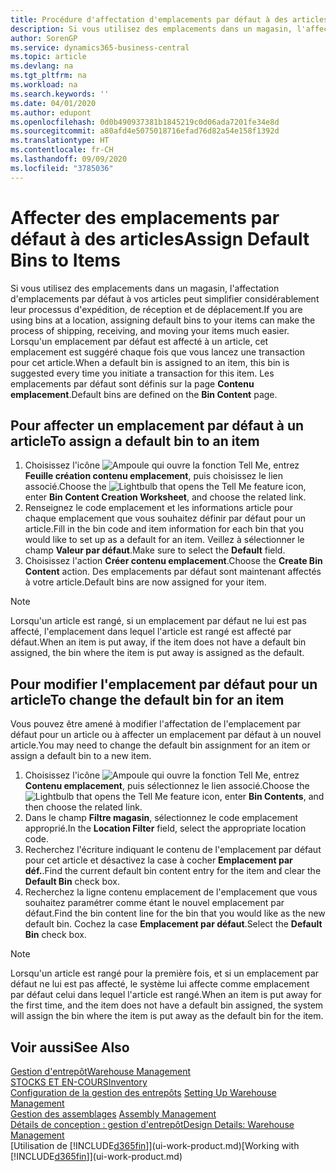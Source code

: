 ```yaml
---
title: Procédure d'affectation d'emplacements par défaut à des articles | Microsoft Docs
description: Si vous utilisez des emplacements dans un magasin, l'affectation d'emplacements par défaut à vos articles peut simplifier considérablement leur processus d'expédition, de réception et de déplacement. Lorsqu'un emplacement par défaut est affecté à un article, cet emplacement est suggéré chaque fois que vous lancez une transaction pour cet article.
author: SorenGP
ms.service: dynamics365-business-central
ms.topic: article
ms.devlang: na
ms.tgt_pltfrm: na
ms.workload: na
ms.search.keywords: ''
ms.date: 04/01/2020
ms.author: edupont
ms.openlocfilehash: 0d0b490937381b1845219c0d06ada7201fe34e8d
ms.sourcegitcommit: a80afd4e5075018716efad76d82a54e158f1392d
ms.translationtype: HT
ms.contentlocale: fr-CH
ms.lasthandoff: 09/09/2020
ms.locfileid: "3785036"
---
```

# <a name="assign-default-bins-to-items"></a><span data-ttu-id="3a9b0-104">Affecter des emplacements par défaut à des articles</span><span class="sxs-lookup"><span data-stu-id="3a9b0-104">Assign Default Bins to Items</span></span>
<span data-ttu-id="3a9b0-105">Si vous utilisez des emplacements dans un magasin, l'affectation d'emplacements par défaut à vos articles peut simplifier considérablement leur processus d'expédition, de réception et de déplacement.</span><span class="sxs-lookup"><span data-stu-id="3a9b0-105">If you are using bins at a location, assigning default bins to your items can make the process of shipping, receiving, and moving your items much easier.</span></span> <span data-ttu-id="3a9b0-106">Lorsqu'un emplacement par défaut est affecté à un article, cet emplacement est suggéré chaque fois que vous lancez une transaction pour cet article.</span><span class="sxs-lookup"><span data-stu-id="3a9b0-106">When a default bin is assigned to an item, this bin is suggested every time you initiate a transaction for this item.</span></span> <span data-ttu-id="3a9b0-107">Les emplacements par défaut sont définis sur la page **Contenu emplacement**.</span><span class="sxs-lookup"><span data-stu-id="3a9b0-107">Default bins are defined on the **Bin Content** page.</span></span>  

## <a name="to-assign-a-default-bin-to-an-item"></a><span data-ttu-id="3a9b0-108">Pour affecter un emplacement par défaut à un article</span><span class="sxs-lookup"><span data-stu-id="3a9b0-108">To assign a default bin to an item</span></span>
1.  <span data-ttu-id="3a9b0-109">Choisissez l'icône ![Ampoule qui ouvre la fonction Tell Me](media/ui-search/search_small.png "Dites-moi ce que vous voulez faire"), entrez **Feuille création contenu emplacement**, puis choisissez le lien associé.</span><span class="sxs-lookup"><span data-stu-id="3a9b0-109">Choose the ![Lightbulb that opens the Tell Me feature](media/ui-search/search_small.png "Tell me what you want to do") icon, enter **Bin Content Creation Worksheet**, and choose the related link.</span></span>  
2.  <span data-ttu-id="3a9b0-110">Renseignez le code emplacement et les informations article pour chaque emplacement que vous souhaitez définir par défaut pour un article.</span><span class="sxs-lookup"><span data-stu-id="3a9b0-110">Fill in the bin code and item information for each bin that you would like to set up as a default for an item.</span></span> <span data-ttu-id="3a9b0-111">Veillez à sélectionner le champ **Valeur par défaut**.</span><span class="sxs-lookup"><span data-stu-id="3a9b0-111">Make sure to select the **Default** field.</span></span>  
3.  <span data-ttu-id="3a9b0-112">Choisissez l'action **Créer contenu emplacement**.</span><span class="sxs-lookup"><span data-stu-id="3a9b0-112">Choose the **Create Bin Content** action.</span></span> <span data-ttu-id="3a9b0-113">Des emplacements par défaut sont maintenant affectés à votre article.</span><span class="sxs-lookup"><span data-stu-id="3a9b0-113">Default bins are now assigned for your item.</span></span>  

> [!NOTE]  
>  <span data-ttu-id="3a9b0-114">Lorsqu'un article est rangé, si un emplacement par défaut ne lui est pas affecté, l'emplacement dans lequel l'article est rangé est affecté par défaut.</span><span class="sxs-lookup"><span data-stu-id="3a9b0-114">When an item is put away, if the item does not have a default bin assigned, the bin where the item is put away is assigned as the default.</span></span>  

## <a name="to-change-the-default-bin-for-an-item"></a><span data-ttu-id="3a9b0-115">Pour modifier l'emplacement par défaut pour un article</span><span class="sxs-lookup"><span data-stu-id="3a9b0-115">To change the default bin for an item</span></span>  
<span data-ttu-id="3a9b0-116">Vous pouvez être amené à modifier l'affectation de l'emplacement par défaut pour un article ou à affecter un emplacement par défaut à un nouvel article.</span><span class="sxs-lookup"><span data-stu-id="3a9b0-116">You may need to change the default bin assignment for an item or assign a default bin to a new item.</span></span>    
1.  <span data-ttu-id="3a9b0-117">Choisissez l'icône ![Ampoule qui ouvre la fonction Tell Me](media/ui-search/search_small.png "Dites-moi ce que vous voulez faire"), entrez **Contenu emplacement**, puis sélectionnez le lien associé.</span><span class="sxs-lookup"><span data-stu-id="3a9b0-117">Choose the ![Lightbulb that opens the Tell Me feature](media/ui-search/search_small.png "Tell me what you want to do") icon, enter **Bin Contents**, and then choose the related link.</span></span>  
2.  <span data-ttu-id="3a9b0-118">Dans le champ **Filtre magasin**, sélectionnez le code emplacement approprié.</span><span class="sxs-lookup"><span data-stu-id="3a9b0-118">In the **Location Filter** field, select the appropriate location code.</span></span>  
3.  <span data-ttu-id="3a9b0-119">Recherchez l'écriture indiquant le contenu de l'emplacement par défaut pour cet article et désactivez la case à cocher **Emplacement par déf.**.</span><span class="sxs-lookup"><span data-stu-id="3a9b0-119">Find the current default bin content entry for the item and clear the **Default Bin** check box.</span></span>  
4.  <span data-ttu-id="3a9b0-120">Recherchez la ligne contenu emplacement de l'emplacement que vous souhaitez paramétrer comme étant le nouvel emplacement par défaut.</span><span class="sxs-lookup"><span data-stu-id="3a9b0-120">Find the bin content line for the bin that you would like as the new default bin.</span></span> <span data-ttu-id="3a9b0-121">Cochez la case **Emplacement par défaut**.</span><span class="sxs-lookup"><span data-stu-id="3a9b0-121">Select the **Default Bin** check box.</span></span>  

> [!NOTE]  
>  <span data-ttu-id="3a9b0-122">Lorsqu'un article est rangé pour la première fois, et si un emplacement par défaut ne lui est pas affecté, le système lui affecte comme emplacement par défaut celui dans lequel l'article est rangé.</span><span class="sxs-lookup"><span data-stu-id="3a9b0-122">When an item is put away for the first time, and the item does not have a default bin assigned, the system will assign the bin where the item is put away as the default bin for the item.</span></span>  

## <a name="see-also"></a><span data-ttu-id="3a9b0-123">Voir aussi</span><span class="sxs-lookup"><span data-stu-id="3a9b0-123">See Also</span></span>  
[<span data-ttu-id="3a9b0-124">Gestion d'entrepôt</span><span class="sxs-lookup"><span data-stu-id="3a9b0-124">Warehouse Management</span></span>](warehouse-manage-warehouse.md)  
[<span data-ttu-id="3a9b0-125">STOCKS ET EN-COURS</span><span class="sxs-lookup"><span data-stu-id="3a9b0-125">Inventory</span></span>](inventory-manage-inventory.md)  
<span data-ttu-id="3a9b0-126">[Configuration de la gestion des entrepôts](warehouse-setup-warehouse.md)   </span><span class="sxs-lookup"><span data-stu-id="3a9b0-126">[Setting Up Warehouse Management](warehouse-setup-warehouse.md)   </span></span>  
<span data-ttu-id="3a9b0-127">[Gestion des assemblages](assembly-assemble-items.md)  </span><span class="sxs-lookup"><span data-stu-id="3a9b0-127">[Assembly Management](assembly-assemble-items.md)  </span></span>  
[<span data-ttu-id="3a9b0-128">Détails de conception : gestion d'entrepôt</span><span class="sxs-lookup"><span data-stu-id="3a9b0-128">Design Details: Warehouse Management</span></span>](design-details-warehouse-management.md)  
<span data-ttu-id="3a9b0-129">[Utilisation de [!INCLUDE[d365fin](includes/d365fin_md.md)]](ui-work-product.md)</span><span class="sxs-lookup"><span data-stu-id="3a9b0-129">[Working with [!INCLUDE[d365fin](includes/d365fin_md.md)]](ui-work-product.md)</span></span>
